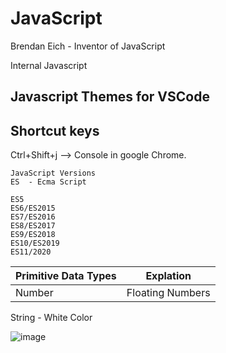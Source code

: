 # JavaScript
Brendan Eich - Inventor of JavaScript
 
Internal Javascript

## Javascript Themes for VSCode

## Shortcut keys
Ctrl+Shift+j --> Console in google Chrome.

```
JavaScript Versions
ES  - Ecma Script

ES5
ES6/ES2015
ES7/ES2016
ES8/ES2017
ES9/ES2018
ES10/ES2019
ES11/2020
```
| Primitive Data Types       |       Explation      |
|----------------------------|----------------------|
| Number | Floating Numbers| Used for Decimals and integers |

String - White Color

![image](https://github.com/user-attachments/assets/e88c7275-b197-4662-941c-829707fbd8fb)

